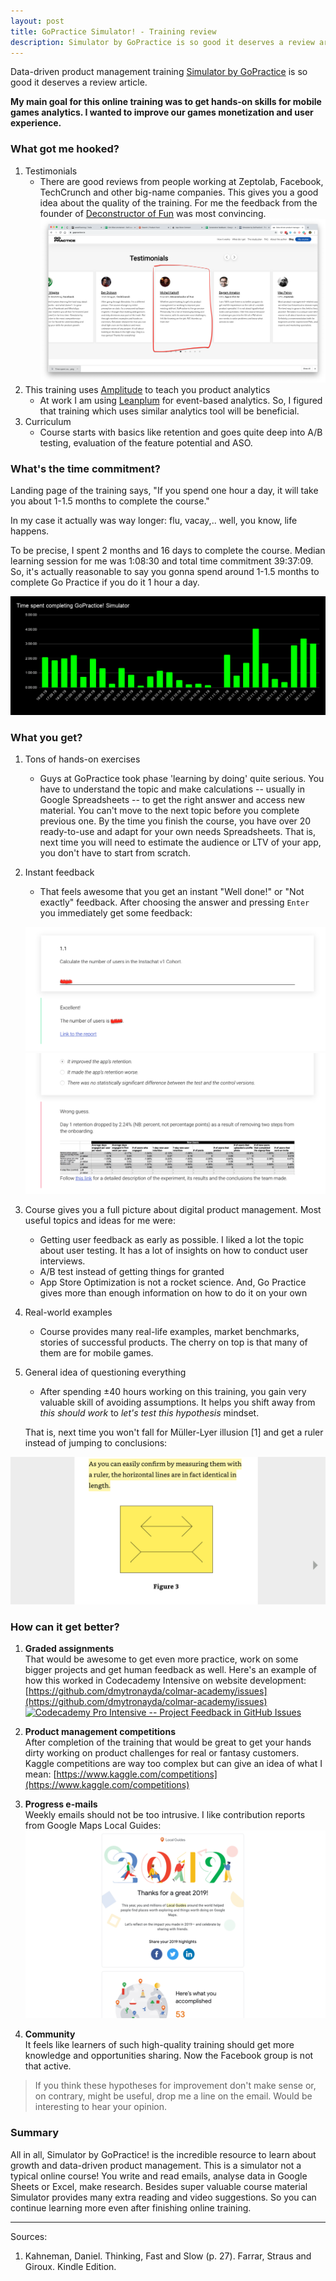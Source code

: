 ```yaml
---
layout: post
title: GoPractice Simulator! - Training review
description: Simulator by GoPractice is so good it deserves a review article.
---
```

Data-driven product management training [Simulator by GoPractice](https://gopractice.io/) is so good it deserves a review article.  

**My main goal for this online training was to get hands-on skills for mobile games analytics. I wanted to improve our games monetization and user experience.**

### What got me hooked? 
1. Testimonials 
   * There are good reviews from people working at Zeptolab, Facebook, TechCrunch and other big-name companies. This gives you a good idea about the quality of the training. 
For me  the feedback from the founder of [Deconstructor of Fun](https://www.deconstructoroffun.com/blog) was most convincing.
 ![testimonials goPractice](/assets/images/simulatorTestimonials.png)
1. This training uses [Amplitude](https://amplitude.com/) to teach you product analytics
   * At work I am using [Leanplum](https://www.leanplum.com/) for event-based analytics. So, I figured that training which uses similar analytics tool will be beneficial.
2. Curriculum
   * Course starts with basics like retention and goes quite deep into A/B testing, evaluation of the feature potential and ASO. 

 
### What's the time commitment? 
Landing page of the training says, "If you spend one hour a day, it will take you about 1-1.5 months to complete the course." 

In my case it actually was way longer: flu, vacay,.. well, you know, life happens. 

To be precise, I spent 2 months and 16 days to complete the course. Median learning session for me was 1:08:30 and total time commitment 39:37:09. So, it's actually reasonable to say you gonna spend around 1-1.5 months to complete Go Practice if you do it 1 hour a day. 

![time to complete](/assets/images/timeSpentGoPracticeSimulator.png)


### What you get? 

1. Tons of hands-on exercises 
   * Guys at GoPractice took phase 'learning by doing' quite serious. You have to understand the topic and make calculations -- usually in Google Spreadsheets -- to get the right answer and access new material. You can't move to the next topic before you complete previous one. By the time you finish the course, you have over 20 ready-to-use and adapt for your own needs Spreadsheets. That is, next time you will need to estimate the audience or LTV of your app, you don't have to start from scratch. 
2. Instant feedback 
   * That feels awesome that you get an instant "Well done!" or "Not exactly" feedback. After choosing the answer and pressing `Enter` you immediately get some feedback:  

   ![instant feedback](/assets/images/instantFeedback.png)
   ![instant feedback](/assets/images/instantFeedbackWrong.png)
3. Course gives you a full picture about digital product management. Most useful topics and ideas for me were: 
   * Getting user feedback as early as possible. 
   I liked a lot the topic about user testing. It has a lot of insights on how to conduct user interviews. 
   * A/B test instead of getting things for granted
   * App Store Optimization is not a rocket science. And, Go Practice gives more than enough information on how to do it on your own
4. Real-world examples
   * Course provides many real-life examples, market benchmarks, stories of successful products. The cherry on top is that many of them are for mobile games. 

5. General idea of questioning everything
   * After spending ±40 hours working on this training, you gain very valuable skill of avoiding assumptions. It helps you shift away from *this should work* to *let's test this hypothesis* mindset. 
   
   That is, next time you won't fall for Müller-Lyer illusion [1] and get a ruler instead of jumping to conclusions: 

  ![illusion](/assets/images/illusionMullerLyer.png)



### How can it get better? 

1. **Graded assignments**  <br>
   That would be awesome to get even more practice, work on some bigger projects and get human feedback as well. 
Here's an example of how this worked in Codecademy Intensive on website development: [https://github.com/dmytronayda/colmar-academy/issues](https://github.com/dmytronayda/colmar-academy/issues) 
  [![Codecademy Pro Intensive -- Project Feedback in GitHub Issues](https://i.ibb.co/J3VqHYf/https-i-ytimg-com-vi-3ys-Z9-E1dk-E-maxresdefault.jpg)](https://youtu.be/3ys_Z9E1dkE "Codecademy Pro Intensive -- Project Feedback in GitHub Issues")
1. **Product management competitions** <br>
    After completion of the training that would be great to get your hands dirty working on product challenges for real or fantasy customers. Kaggle competitions are way too complex but can give an idea of what I mean: [https://www.kaggle.com/competitions](https://www.kaggle.com/competitions) 

2. **Progress e-mails** <br>
    Weekly emails should not be too intrusive. I like contribution reports from Google Maps Local Guides: 
    ![Google Local Guides](/assets/images/imageGoogleLocalGuides.png)
   
3. **Community** <br>
    It feels like learners of such high-quality training should get more knowledge and opportunities sharing. Now the Facebook group is not that active. 

> If you think these hypotheses for improvement don't make sense or, on contrary, might be useful, drop me a line on the email. Would be interesting to hear your opinion. 

### Summary
All in all, Simulator by GoPractice! is the incredible resource to learn about growth and data-driven product management. This is a simulator not a typical online course! You write and read emails,  analyse data in Google Sheets or Excel, make research. Besides super valuable course material Simulator provides many extra reading and video suggestions. So you can continue learning more even after finishing online training.  


--------------------
Sources: 

1. Kahneman, Daniel. Thinking, Fast and Slow (p. 27). Farrar, Straus and Giroux. Kindle Edition. 